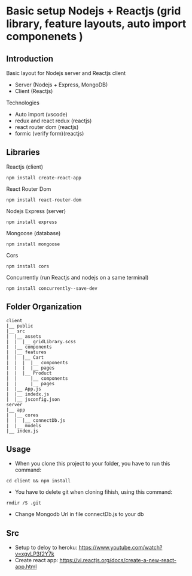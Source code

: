 # Basic setup Nodejs + Reactjs (grid library, feature layouts, auto import componenets )

## Introduction

Basic layout for Nodejs server and Reactjs client

- Server (Nodejs + Express, MongoDB)
- Client (Reactjs)

Technologies

- Auto import (vscode)
- redux and react redux (reactjs)
- react router dom (reactjs)
- formic (verify form)(reactjs)

## Libraries

Reactjs (client)

`npm install create-react-app`

React Router Dom

`npm install react-router-dom`

Nodejs Express (server)

`npm install express`

Mongoose (database)

`npm install mongoose`

Cors

`npm install cors`

Concurrently (run Reactjs and nodejs on a same terminal)

`npm install concurrently--save-dev`

## Folder Organization

```
client
|__ public
|__ src
|  |__ assets
|  |  |__ gridLibrary.scss
|  |__ components
|  |__ features
|  |  |__ Cart
|  |  |  |__ components
|  |  |  |__ pages
|  |  |__ Product
|  |     |__ components
|  |     |__ pages
|  |__ App.js
|  |__ indedx.js
|  |__ jsconfig.json
server
|__ app
|  |__ cores
|  |  |__ connectDb.js
|  |__ models
|__ index.js
```

## Usage

- When you clone this project to your folder, you have to run this command:

`cd client && npm install`

- You have to delete git when cloning fihish, using this command:

`rmdir /S .git`

- Change Mongodb Url in file connectDb.js to your db

## Src

- Setup to deloy to heroku: https://www.youtube.com/watch?v=xgvLP3f2Y7k
- Create react app: https://vi.reactjs.org/docs/create-a-new-react-app.html
